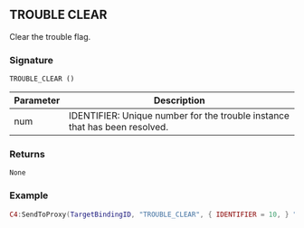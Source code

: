 ## TROUBLE CLEAR

Clear the trouble flag.  


### Signature

`TROUBLE_CLEAR ()`


| Parameter | Description |
| --- | --- |
| num | IDENTIFIER:  Unique number for the trouble instance that has been resolved. | \_ 

### Returns

`None`


### Example

```lua
C4:SendToProxy(TargetBindingID, "TROUBLE_CLEAR", { IDENTIFIER = 10, } "NOTIFY")
```

